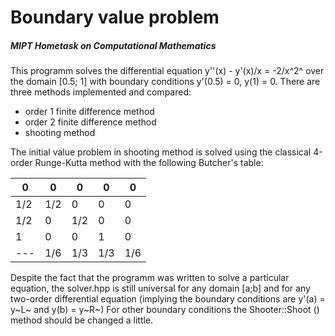 # Boundary value problem
    
##### MIPT Hometask on Computational Mathematics
        
This programm solves the differential equation y''(x) - y'(x)/x = -2/x^2^ over the domain [0.5; 1] with boundary conditions y'(0.5) = 0, y(1) = 0.
There are three methods implemented and compared:
* order 1 finite difference method
* order 2 finite difference method
* shooting method
                 
The initial value problem in shooting method is solved using the classical 4-order Runge-Kutta method with the following Butcher's table:
                   
0 | 0 | 0 | 0 | 0
--- |--- | --- | --- | --- |
1/2| 1/2 | 0 | 0 | 0
1/2 | 0 | 1/2 | 0 | 0
1 | 0 | 0 | 1 | 0
--- | 1/6 | 1/3 | 1/3 | 1/6

Despite the fact that the programm was written to solve a particular equation, the solver.hpp is still universal for any domain [a;b] and for any two-order differential equation (implying the boundary conditions are y'(a) = y~L~ and y(b) = y~R~) For other boundary conditions the Shooter::Shoot () method should be changed a little.

